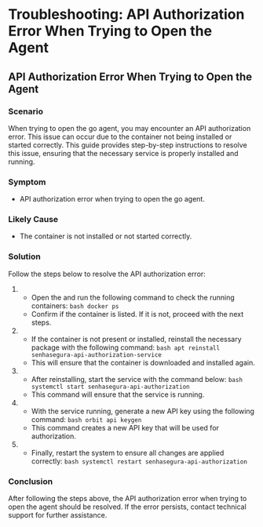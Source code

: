 # Troubleshooting: API Authorization Error When Trying to Open the Agent 

## API Authorization Error When Trying to Open the Agent

### Scenario

When trying to open the go agent, you may encounter an API authorization error. This issue can occur due to the  container not being installed or started correctly. This guide provides step-by-step instructions to resolve this issue, ensuring that the necessary service is properly installed and running.

### Symptom

- API authorization error when trying to open the go agent.

### Likely Cause

- The  container is not installed or not started correctly.

### Solution

Follow the steps below to resolve the API authorization error:

1. 
   - Open the  and run the following command to check the running containers:
     `bash
     docker ps
     `
   - Confirm if the  container is listed. If it is not, proceed with the next steps.

2. 
   - If the container is not present or installed, reinstall the necessary package with the following command:
     `bash
     apt reinstall senhasegura-api-authorization-service
     `
   - This will ensure that the container is downloaded and installed again.

3. 
   - After reinstalling, start the service with the command below:
     `bash
     systemctl start senhasegura-api-authorization
     `
   - This command will ensure that the service is running.

4. 
   - With the service running, generate a new API key using the following command:
     `bash
     orbit api keygen
     `
   - This command creates a new API key that will be used for authorization.

5. 
   - Finally, restart the system to ensure all changes are applied correctly:
     `bash
     systemctl restart senhasegura-api-authorization
     `

### Conclusion

After following the steps above, the API authorization error when trying to open the agent should be resolved. If the error persists, contact technical support for further assistance.